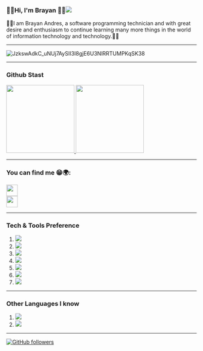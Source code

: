 ### 🎸🎶Hi, I'm Brayan 🤟🏴<img src="https://komarev.com/ghpvc/?username=Brayan-Hc11&color=blue">

🧙‍♂️I am Brayan Andres, a software programming technician and with great desire and enthusiasm to continue learning many more things in the world of information technology and technology.👋👊

---

![JzkswAdkC_uNUj7AySII3I8gjE6U3NlRRTUMPKqSK38](https://user-images.githubusercontent.com/118775234/208208524-a67a73d2-8cb4-49a2-9887-b3308eec045f.gif)

---
###     Github Stast

<a href="https://github.com/Brayan-Hc11">
  <img height="180em" src="https://github-readme-stats.vercel.app/api?username=Brayan-Hc11&theme=buefy&show_icons=true" />
  <img height="180em" src="https://github-readme-stats.vercel.app/api/top-langs/?username=Brayan-Hc11&theme=buefy&layout=compact" />
</a>

---
###     You can find me 😁🌍:


<a href="https://twitter.com/Brayan_HC11" target="_blank">
<img src="https://i.pinimg.com/originals/91/90/9e/91909e037f7088dfc9fb29a46304db0e.jpg" style="width: 30px; height: 30px;">
</a><br>

<a href="https://www.facebook.com/profile.php?id=100028934001640" target="_blank">
<img src="https://cdn-icons-png.flaticon.com/512/1384/1384879.png" jsaction="load:XAeZkd;" style="width: 30px; height: 30px;">
</a><br>

---
### Tech & Tools Preference

<ol>
 
<li><img src="http://img.shields.io/badge/-Git-F1502F?style=flat&logo=git&logoColor=FFFFFF"></li>
<li><img src="https://img.shields.io/badge/-React-000000?style=flat&logo=react&logoColor=00c8ff"></li>
<li><img src="http://img.shields.io/badge/-Github-000000?style=flat&logo=github&logoColor=FFFFFF"></li>
<li><img src = "https://img.shields.io/badge/-HTML5-E34F26?style=flat&logo=html5&logoColor=white"></li>
<li><img src="https://img.shields.io/badge/-MySQL-F29111?style=flat&logo=mysql&logoColor=FFFFFF"></li>
<li><img src="http://img.shields.io/badge/-VS%20Code-007ACC?style=flat&logo=visual%20studio%20code&logoColor=white"></li>
<li><img src="https://img.shields.io/badge/-JavaScript-eed718?style=flat&logo=javascript&logoColor=ffffff"></li>
 
</ol>

---

###  Other Languages I know
<ol>

<li><img src = "https://img.shields.io/badge/-HTML5-E34F26?style=flat&logo=html5&logoColor=white"></li> 
<li><img src="https://img.shields.io/badge/-Python-black?style=flat&logo=python&logoColor=white" ></li> 

</ol>

---

[![GitHub followers](https://img.shields.io/github/followers/Brayan-Hc11.svg?style=social&label=Follow&maxAge=2592000)](https://github.com/Brayan-Hc11?tab=followers)
